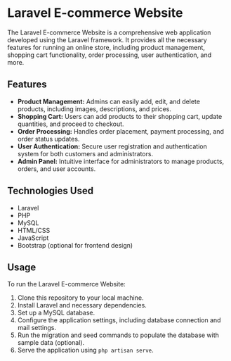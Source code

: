 # Laravel E-commerce Website

The Laravel E-commerce Website is a comprehensive web application developed using the Laravel framework. It provides all the necessary features for running an online store, including product management, shopping cart functionality, order processing, user authentication, and more.

## Features

- **Product Management:** Admins can easily add, edit, and delete products, including images, descriptions, and prices.
- **Shopping Cart:** Users can add products to their shopping cart, update quantities, and proceed to checkout.
- **Order Processing:** Handles order placement, payment processing, and order status updates.
- **User Authentication:** Secure user registration and authentication system for both customers and administrators.
- **Admin Panel:** Intuitive interface for administrators to manage products, orders, and user accounts.

## Technologies Used

- Laravel
- PHP
- MySQL
- HTML/CSS
- JavaScript
- Bootstrap (optional for frontend design)

## Usage

To run the Laravel E-commerce Website:

1. Clone this repository to your local machine.
2. Install Laravel and necessary dependencies.
3. Set up a MySQL database.
4. Configure the application settings, including database connection and mail settings.
5. Run the migration and seed commands to populate the database with sample data (optional).
6. Serve the application using `php artisan serve`.
